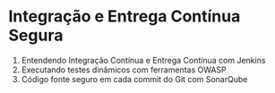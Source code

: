 # Integração e Entrega Contínua Segura

1. Entendendo Integração Contínua e Entrega Contínua com Jenkins
1. Executando testes dinâmicos com ferramentas OWASP
1. Código fonte seguro em cada commit do Git com SonarQube